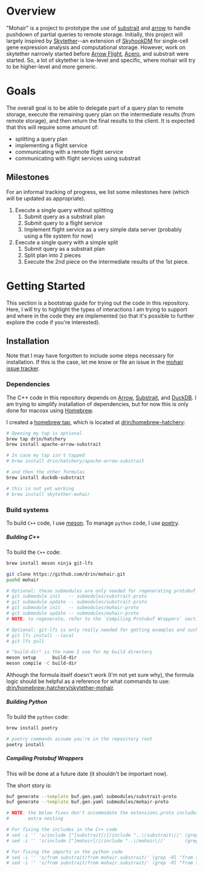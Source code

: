# Overview

"Mohair" is a project to prototype the use of [substrait][web-substrait] and
[arrow][web-arrow] to handle pushdown of partial queries to remote storage. Initially,
this project will largely inspired by [Skytether][repo-skytether]--an extension of
[SkyhookDM][repo-skyhookdm] for single-cell gene expression analysis and computational
storage. However, work on skytether narrowly started before [Arrow Flight][docs-flight],
[Acero][docs-acero], and substrait were started. So, a lot of skytether is low-level and
specific, where mohair will try to be higher-level and more generic.

# Goals

The overall goal is to be able to delegate part of a query plan to remote storage, execute
the remaining query plan on the intermediate results (from remote storage), and then
return the final results to the client. It is expected that this will require some amount
of:
* splitting a query plan
* implementing a flight service
* communicating with a remote flight service
* communicating with flight services using substrait

## Milestones

For an informal tracking of progress, we list some milestones here (which will be updated
as appropriate).

1. Execute a single query without splitting
   1. Submit query as a substrait plan
   2. Submit query to a flight service
   3. Implement flight service as a very simple data server (probably using a file system
      for now)
2. Execute a single query with a simple split
   1. Submit query as a substrait plan
   2. Split plan into 2 pieces
   3. Execute the 2nd piece on the intermediate results of the 1st piece.


# Getting Started

This section is a bootstrap guide for trying out the code in this repository. Here, I will
try to highlight the types of interactions I am trying to support and where in the code
they are implemented (so that it's possible to further explore the code if you're
interested).

## Installation

Note that I may have forgotten to include some steps necessary for installation. If this
is the case, let me know or file an issue in the [mohair issue tracker][issues-mohair].

### Dependencies

The C++ code in this repository depends on [Arrow][web-arrow], [Substrait][web-substrait],
and [DuckDB][web-duckdb]. I am trying to simplify installation of dependencies, but for
now this is only done for macosx using [Homebrew][web-homebrew].

I created a [homebrew tap][docs-tap], which is located at
[drin/homebrew-hatchery][repo-hatchery]:
```bash
# Opening my tap is optional
brew tap drin/hatchery
brew install apache-arrow-substrait

# In case my tap isn't tapped
# brew install drin/hatchery/apache-arrow-substrait

# and then the other formulas
brew install duckdb-substrait

# this is not yet working
# brew install skytether-mohair
```

### Build systems

To build `C++` code, I use [meson][web-meson]. To manage `python` code, I use
[poetry][web-poetry].

##### Building C++

To build the `C++` code:
```bash
brew install meson ninja git-lfs

git clone https://github.com/drin/mohair.git
pushd mohair

# Optional: these submodules are only needed for regenerating protobuf code
# git submodule init   -- submodules/substrait-proto
# git submodule update -- submodules/substrait-proto
# git submodule init   -- submodules/mohair-proto
# git submodule update -- submodules/mohair-proto
# NOTE: to regenerate, refer to the `Compiling Protobuf Wrappers` section

# Optional: git-lfs is only really needed for getting examples and such
# git lfs install --local
# git lfs pull

# "build-dir" is the name I use for my build directory
meson setup      build-dir
meson compile -C build-dir
```

Although the formula itself doesn't work (I'm not yet sure why), the formula logic should
be helpful as a reference for what commands to use:
[drin/homebrew-hatchery/skytether-mohair][formula-mohair].

##### Building Python

To build the `python` code:
```bash
brew install poetry

# poetry commands assume you're in the repository root
poetry install
```

##### Compiling Protobuf Wrappers

This will be done at a future date (it shouldn't be important now).

The short story is:
```bash
buf generate --template buf.gen.yaml submodules/substrait-proto
buf generate --template buf.gen.yaml submodules/mohair-proto

# NOTE: the below fixes don't accommodate the extensions.proto includes because of the
#       extra nesting

# For fixing the includes in the C++ code
# sed -i '' 's/include ["]substrait[/]/include "..\/substrait\//' (grep -Rl "include \"substrait" src/cpp/query/substrait/)
# sed -i '' 's/include ["]mohair[/]/include "..\/mohair\//'       (grep -Rl "include \"mohair"    src/cpp/query/mohair/)

# For fixing the imports in the python code
# sed -i '' 's/from substrait/from mohair.substrait/' (grep -Rl "from substrait" src/python/mohair/substrait/)
# sed -i '' 's/from substrait/from mohair.substrait/' (grep -Rl "from substrait" src/python/mohair/mohair/)
```


<!-- resources -->
[web-substrait]:  https://substrait.io/
[web-arrow]:      https://arrow.apache.org/
[web-duckdb]:     https://duckdb.org/
[web-homebrew]:   https://brew.sh/
[web-meson]:      https://mesonbuild.com/
[web-poetry]:     https://python-poetry.org/

[docs-flight]:    https://arrow.apache.org/docs/format/Flight.html
[docs-acero]:     https://arrow.apache.org/docs/cpp/streaming_execution.html
[docs-tap]:       https://docs.brew.sh/How-to-Create-and-Maintain-a-Tap

[repo-skytether]: https://gitlab.com/skyhookdm/skytether-singlecell
[repo-skyhookdm]: https://github.com/uccross/skyhookdm-ceph-cls
[repo-hatchery]:  https://github.com/drin/homebrew-hatchery

[issues-mohair]:  https://github.com/drin/mohair/issues

[formula-mohair]: https://github.com/drin/homebrew-hatchery/blob/mainline/Formula/skytether-mohair.rb

